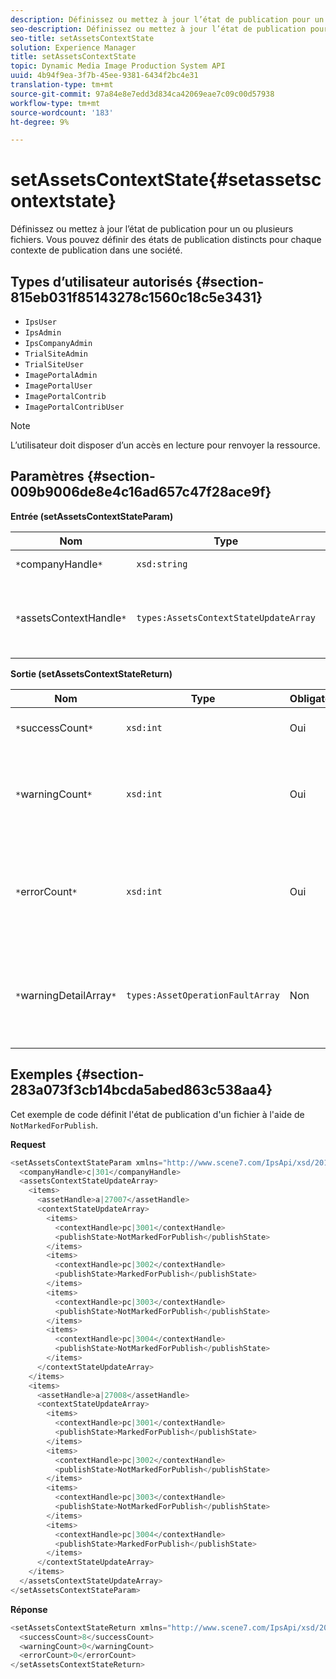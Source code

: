 ```yaml
---
description: Définissez ou mettez à jour l’état de publication pour un ou plusieurs fichiers. Vous pouvez définir des états de publication distincts pour chaque contexte de publication dans une société.
seo-description: Définissez ou mettez à jour l’état de publication pour un ou plusieurs fichiers. Vous pouvez définir des états de publication distincts pour chaque contexte de publication dans une société.
seo-title: setAssetsContextState
solution: Experience Manager
title: setAssetsContextState
topic: Dynamic Media Image Production System API
uuid: 4b94f9ea-3f7b-45ee-9381-6434f2bc4e31
translation-type: tm+mt
source-git-commit: 97a84e8e7edd3d834ca42069eae7c09c00d57938
workflow-type: tm+mt
source-wordcount: '183'
ht-degree: 9%

---
```



# setAssetsContextState{#setassetscontextstate}

Définissez ou mettez à jour l’état de publication pour un ou plusieurs fichiers. Vous pouvez définir des états de publication distincts pour chaque contexte de publication dans une société.

## Types d’utilisateur autorisés {#section-815eb031f85143278c1560c18c5e3431}

* `IpsUser`
* `IpsAdmin`
* `IpsCompanyAdmin`
* `TrialSiteAdmin`
* `TrialSiteUser`
* `ImagePortalAdmin`
* `ImagePortalUser`
* `ImagePortalContrib`
* `ImagePortalContribUser`

>[!NOTE]
>
>L’utilisateur doit disposer d’un accès en lecture pour renvoyer la ressource.

## Paramètres {#section-009b9006de8e4c16ad657c47f28ace9f}

**Entrée (setAssetsContextStateParam)**

| Nom | Type | Obligatoire | Description |
|---|---|---|---|
| `*`companyHandle`*` | `xsd:string` | Oui | Pose la société. |
| `*`assetsContextHandle`*` | `types:AssetsContextStateUpdateArray` | Oui | Tableau de ressources et de leurs nouveaux états de publication. |

**Sortie (setAssetsContextStateReturn)**

| Nom | Type | Obligatoire | Description |
|---|---|---|---|
| `*`successCount`*` | `xsd:int` | Oui | Le nombre de ressources a bien changé. |
| `*`warningCount`*` | `xsd:int` | Oui | Nombre d’avertissements générés lorsque l’opération tentait de modifier des ressources. |
| `*`errorCount`*` | `xsd:int` | Oui | Nombre d’erreurs générées lorsque l’opération tentait de modifier des ressources. |
| `*`warningDetailArray`*` | `types:AssetOperationFaultArray` | Non | Tableau des erreurs générées par les ressources lorsque l’opération tentait de les modifier. |

## Exemples {#section-283a073f3cb14bcda5abed863c538aa4}

Cet exemple de code définit l&#39;état de publication d&#39;un fichier à l&#39;aide de `NotMarkedForPublish`.

**Request**

```java
<setAssetsContextStateParam xmlns="http://www.scene7.com/IpsApi/xsd/2011-11-04">
  <companyHandle>c|301</companyHandle>
  <assetsContextStateUpdateArray>
    <items>
      <assetHandle>a|27007</assetHandle>
      <contextStateUpdateArray>
        <items>
          <contextHandle>pc|3001</contextHandle>
          <publishState>NotMarkedForPublish</publishState>
        </items>
        <items>
          <contextHandle>pc|3002</contextHandle>
          <publishState>MarkedForPublish</publishState>
        </items>
        <items>
          <contextHandle>pc|3003</contextHandle>
          <publishState>NotMarkedForPublish</publishState>
        </items>
        <items>
          <contextHandle>pc|3004</contextHandle>
          <publishState>NotMarkedForPublish</publishState>
        </items>
      </contextStateUpdateArray>
    </items>
    <items>
      <assetHandle>a|27008</assetHandle>
      <contextStateUpdateArray>
        <items>
          <contextHandle>pc|3001</contextHandle>
          <publishState>MarkedForPublish</publishState>
        </items>
        <items>
          <contextHandle>pc|3002</contextHandle>
          <publishState>NotMarkedForPublish</publishState>
        </items>
        <items>
          <contextHandle>pc|3003</contextHandle>
          <publishState>NotMarkedForPublish</publishState>
        </items>
        <items>
          <contextHandle>pc|3004</contextHandle>
          <publishState>MarkedForPublish</publishState>
        </items>
      </contextStateUpdateArray>
    </items>
  </assetsContextStateUpdateArray>
</setAssetsContextStateParam>
```

**Réponse**

```java
<setAssetsContextStateReturn xmlns="http://www.scene7.com/IpsApi/xsd/2011-11-04-beta">
  <successCount>8</successCount>
  <warningCount>0</warningCount>
  <errorCount>0</errorCount>
</setAssetsContextStateReturn>
```

